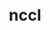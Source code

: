 ---
title: "nccl"
layout: cache
categories: [package, develop]
meta: {"compilers": ["gcc@13.2.0"], "num_specs": 149, "num_specs_by_stack": {"ml-linux-aarch64-cuda": 75, "ml-linux-x86_64-cuda": 74, "root": 149}, "oss": ["ubuntu24.04"], "platforms": ["linux"], "stacks": ["ml-linux-aarch64-cuda", "ml-linux-x86_64-cuda", "root"], "targets": ["aarch64", "x86_64_v3"], "versions": ["2.23.4-1"]}
spec_details: [{"compiler": "gcc@13.2.0", "hash": "2mrnckzadkexe65gm6vnmw6ngsfkyg7f", "os": "ubuntu24.04", "platform": "linux", "size": "-", "stacks": ["ml-linux-x86_64-cuda", "root"], "target": "x86_64_v3", "variants": ["build_system=makefile", "+cuda", "cuda_arch:=80"], "versions": ["2.23.4-1"]}, {"compiler": "gcc@13.2.0", "hash": "2ndcyzux5elmsuclzms4p5i4down4au6", "os": "ubuntu24.04", "platform": "linux", "size": "-", "stacks": ["ml-linux-x86_64-cuda", "root"], "target": "x86_64_v3", "variants": ["build_system=makefile", "+cuda", "cuda_arch:=80"], "versions": ["2.23.4-1"]}, {"compiler": "gcc@13.2.0", "hash": "2qnhjp5z7cgqkrnflbivasfqiciqetrx", "os": "ubuntu24.04", "platform": "linux", "size": "-", "stacks": ["ml-linux-x86_64-cuda", "root"], "target": "x86_64_v3", "variants": ["build_system=makefile", "+cuda", "cuda_arch:=80"], "versions": ["2.23.4-1"]}, {"compiler": "gcc@13.2.0", "hash": "2v7ip5e2gobtvp4jldw6ih6o7swwskl7", "os": "ubuntu24.04", "platform": "linux", "size": "-", "stacks": ["ml-linux-aarch64-cuda", "root"], "target": "aarch64", "variants": ["build_system=makefile", "+cuda", "cuda_arch:=80"], "versions": ["2.23.4-1"]}, {"compiler": "gcc@13.2.0", "hash": "3a6ebud7glebq7qxqxp7pft5pr6dljto", "os": "ubuntu24.04", "platform": "linux", "size": "-", "stacks": ["ml-linux-aarch64-cuda", "root"], "target": "aarch64", "variants": ["build_system=makefile", "+cuda", "cuda_arch:=80"], "versions": ["2.23.4-1"]}, {"compiler": "gcc@13.2.0", "hash": "3c5riq7pa6dwewmtgpuebcjfyrmxnbtv", "os": "ubuntu24.04", "platform": "linux", "size": "-", "stacks": ["ml-linux-x86_64-cuda", "root"], "target": "x86_64_v3", "variants": ["build_system=makefile", "+cuda", "cuda_arch:=80"], "versions": ["2.23.4-1"]}, {"compiler": "gcc@13.2.0", "hash": "3j7nh54gmswn54yg4ywbmp54lgckxc5s", "os": "ubuntu24.04", "platform": "linux", "size": "-", "stacks": ["ml-linux-aarch64-cuda", "root"], "target": "aarch64", "variants": ["build_system=makefile", "+cuda", "cuda_arch:=80"], "versions": ["2.23.4-1"]}, {"compiler": "gcc@13.2.0", "hash": "3pmcmg4is4wnxuozrz7n2wevh24mdych", "os": "ubuntu24.04", "platform": "linux", "size": "-", "stacks": ["ml-linux-x86_64-cuda", "root"], "target": "x86_64_v3", "variants": ["build_system=makefile", "+cuda", "cuda_arch:=80"], "versions": ["2.23.4-1"]}, {"compiler": "gcc@13.2.0", "hash": "4wptxaxrjz6ja66gummcshtydo5glumi", "os": "ubuntu24.04", "platform": "linux", "size": "-", "stacks": ["ml-linux-aarch64-cuda", "root"], "target": "aarch64", "variants": ["build_system=makefile", "+cuda", "cuda_arch:=80"], "versions": ["2.23.4-1"]}, {"compiler": "gcc@13.2.0", "hash": "52kkb3qewslx2n46mpc3pdlunmwvlhf5", "os": "ubuntu24.04", "platform": "linux", "size": "-", "stacks": ["ml-linux-x86_64-cuda", "root"], "target": "x86_64_v3", "variants": ["build_system=makefile", "+cuda", "cuda_arch:=80"], "versions": ["2.23.4-1"]}, {"compiler": "gcc@13.2.0", "hash": "5be4o5aunw6nz3dms5pplmnbmpr2t5q6", "os": "ubuntu24.04", "platform": "linux", "size": "-", "stacks": ["ml-linux-x86_64-cuda", "root"], "target": "x86_64_v3", "variants": ["build_system=makefile", "+cuda", "cuda_arch:=80"], "versions": ["2.23.4-1"]}, {"compiler": "gcc@13.2.0", "hash": "5fi6qcqhhi3slhc72tze2d3te5kvw3wj", "os": "ubuntu24.04", "platform": "linux", "size": "-", "stacks": ["ml-linux-aarch64-cuda", "root"], "target": "aarch64", "variants": ["build_system=makefile", "+cuda", "cuda_arch:=80"], "versions": ["2.23.4-1"]}, {"compiler": "gcc@13.2.0", "hash": "5krwa466m3fhwl7sy4cicxqunrs3gn2t", "os": "ubuntu24.04", "platform": "linux", "size": "-", "stacks": ["ml-linux-x86_64-cuda", "root"], "target": "x86_64_v3", "variants": ["build_system=makefile", "+cuda", "cuda_arch:=80"], "versions": ["2.23.4-1"]}, {"compiler": "gcc@13.2.0", "hash": "5uzjjbgbnkh2dr72jvyaukfj3t6nwrb6", "os": "ubuntu24.04", "platform": "linux", "size": "-", "stacks": ["ml-linux-aarch64-cuda", "root"], "target": "aarch64", "variants": ["build_system=makefile", "+cuda", "cuda_arch:=80"], "versions": ["2.23.4-1"]}, {"compiler": "gcc@13.2.0", "hash": "6ciyejraqjkyre3y5eei375dylfvtjgq", "os": "ubuntu24.04", "platform": "linux", "size": "-", "stacks": ["ml-linux-aarch64-cuda", "root"], "target": "aarch64", "variants": ["build_system=makefile", "+cuda", "cuda_arch:=80"], "versions": ["2.23.4-1"]}, {"compiler": "gcc@13.2.0", "hash": "6yecoyk2q4sstsyujnq33sfyrew5kj2h", "os": "ubuntu24.04", "platform": "linux", "size": "-", "stacks": ["ml-linux-x86_64-cuda", "root"], "target": "x86_64_v3", "variants": ["build_system=makefile", "+cuda", "cuda_arch:=80"], "versions": ["2.23.4-1"]}, {"compiler": "gcc@13.2.0", "hash": "735e5e3wg7lwtsyh3gbpotsoivdi4dzw", "os": "ubuntu24.04", "platform": "linux", "size": "-", "stacks": ["ml-linux-x86_64-cuda", "root"], "target": "x86_64_v3", "variants": ["build_system=makefile", "+cuda", "cuda_arch:=80"], "versions": ["2.23.4-1"]}, {"compiler": "gcc@13.2.0", "hash": "7b62gvhxubrjzqbg7byclb7e365q6wcu", "os": "ubuntu24.04", "platform": "linux", "size": "-", "stacks": ["ml-linux-x86_64-cuda", "root"], "target": "x86_64_v3", "variants": ["build_system=makefile", "+cuda", "cuda_arch:=80"], "versions": ["2.23.4-1"]}, {"compiler": "gcc@13.2.0", "hash": "7k7d737kqnrzfxtlobzlbzozc6bcl3bc", "os": "ubuntu24.04", "platform": "linux", "size": "-", "stacks": ["ml-linux-aarch64-cuda", "root"], "target": "aarch64", "variants": ["build_system=makefile", "+cuda", "cuda_arch:=80"], "versions": ["2.23.4-1"]}, {"compiler": "gcc@13.2.0", "hash": "7pi6nqufqbn35sr64intucrzjnwskhxh", "os": "ubuntu24.04", "platform": "linux", "size": "-", "stacks": ["ml-linux-x86_64-cuda", "root"], "target": "x86_64_v3", "variants": ["build_system=makefile", "+cuda", "cuda_arch:=80"], "versions": ["2.23.4-1"]}, {"compiler": "gcc@13.2.0", "hash": "7tgx2h3ikcnpntcxk5yhxeeeihv36ynq", "os": "ubuntu24.04", "platform": "linux", "size": "-", "stacks": ["ml-linux-x86_64-cuda", "root"], "target": "x86_64_v3", "variants": ["build_system=makefile", "+cuda", "cuda_arch:=80"], "versions": ["2.23.4-1"]}, {"compiler": "gcc@13.2.0", "hash": "ahcawim2jhi6hdlkjqgvxumb35ksr2xr", "os": "ubuntu24.04", "platform": "linux", "size": "-", "stacks": ["ml-linux-aarch64-cuda", "root"], "target": "aarch64", "variants": ["build_system=makefile", "+cuda", "cuda_arch:=80"], "versions": ["2.23.4-1"]}, {"compiler": "gcc@13.2.0", "hash": "aj5og7vbcw3txg5r6uypsf7h5vwi3f6t", "os": "ubuntu24.04", "platform": "linux", "size": "-", "stacks": ["ml-linux-aarch64-cuda", "root"], "target": "aarch64", "variants": ["build_system=makefile", "+cuda", "cuda_arch:=80"], "versions": ["2.23.4-1"]}, {"compiler": "gcc@13.2.0", "hash": "anumfk2ok2qtdoqxr7yzl6h2rb2bcego", "os": "ubuntu24.04", "platform": "linux", "size": "-", "stacks": ["ml-linux-aarch64-cuda", "root"], "target": "aarch64", "variants": ["build_system=makefile", "+cuda", "cuda_arch:=80"], "versions": ["2.23.4-1"]}, {"compiler": "gcc@13.2.0", "hash": "arrukeinqwg7z7un3hryi45pxseq567u", "os": "ubuntu24.04", "platform": "linux", "size": "-", "stacks": ["ml-linux-x86_64-cuda", "root"], "target": "x86_64_v3", "variants": ["build_system=makefile", "+cuda", "cuda_arch:=80"], "versions": ["2.23.4-1"]}, {"compiler": "gcc@13.2.0", "hash": "avp2f2mrhlawgipljrcygmdx7t76zi67", "os": "ubuntu24.04", "platform": "linux", "size": "-", "stacks": ["ml-linux-x86_64-cuda", "root"], "target": "x86_64_v3", "variants": ["build_system=makefile", "+cuda", "cuda_arch:=80"], "versions": ["2.23.4-1"]}, {"compiler": "gcc@13.2.0", "hash": "ba7jdrtxgsjt5a7r7ula6qewej5irlqm", "os": "ubuntu24.04", "platform": "linux", "size": "-", "stacks": ["ml-linux-aarch64-cuda", "root"], "target": "aarch64", "variants": ["build_system=makefile", "+cuda", "cuda_arch:=80"], "versions": ["2.23.4-1"]}, {"compiler": "gcc@13.2.0", "hash": "bh2xoue4vvv77xi2hjqwk5narcnfymwu", "os": "ubuntu24.04", "platform": "linux", "size": "-", "stacks": ["ml-linux-aarch64-cuda", "root"], "target": "aarch64", "variants": ["build_system=makefile", "+cuda", "cuda_arch:=80"], "versions": ["2.23.4-1"]}, {"compiler": "gcc@13.2.0", "hash": "blis66uzn5egaiykojdmyyvjxphqmqsm", "os": "ubuntu24.04", "platform": "linux", "size": "-", "stacks": ["ml-linux-x86_64-cuda", "root"], "target": "x86_64_v3", "variants": ["build_system=makefile", "+cuda", "cuda_arch:=80"], "versions": ["2.23.4-1"]}, {"compiler": "gcc@13.2.0", "hash": "bweq4uul5zacaklxn7q2ly2cfmxootn2", "os": "ubuntu24.04", "platform": "linux", "size": "-", "stacks": ["ml-linux-x86_64-cuda", "root"], "target": "x86_64_v3", "variants": ["build_system=makefile", "+cuda", "cuda_arch:=80"], "versions": ["2.23.4-1"]}, {"compiler": "gcc@13.2.0", "hash": "ckt5xtycsrsptq6qgbg27hhxjs2lrzzn", "os": "ubuntu24.04", "platform": "linux", "size": "-", "stacks": ["ml-linux-x86_64-cuda", "root"], "target": "x86_64_v3", "variants": ["build_system=makefile", "+cuda", "cuda_arch:=80"], "versions": ["2.23.4-1"]}, {"compiler": "gcc@13.2.0", "hash": "cpfpjzixn4oodejchlqqjt65apdulqoh", "os": "ubuntu24.04", "platform": "linux", "size": "-", "stacks": ["ml-linux-aarch64-cuda", "root"], "target": "aarch64", "variants": ["build_system=makefile", "+cuda", "cuda_arch:=80"], "versions": ["2.23.4-1"]}, {"compiler": "gcc@13.2.0", "hash": "d3mixliwia3vw4lwtln5u7orruy2ou2c", "os": "ubuntu24.04", "platform": "linux", "size": "-", "stacks": ["ml-linux-aarch64-cuda", "root"], "target": "aarch64", "variants": ["build_system=makefile", "+cuda", "cuda_arch:=80"], "versions": ["2.23.4-1"]}, {"compiler": "gcc@13.2.0", "hash": "d4dl63msvlv3s5ewvke5ng536oc3fewo", "os": "ubuntu24.04", "platform": "linux", "size": "-", "stacks": ["ml-linux-x86_64-cuda", "root"], "target": "x86_64_v3", "variants": ["build_system=makefile", "+cuda", "cuda_arch:=80"], "versions": ["2.23.4-1"]}, {"compiler": "gcc@13.2.0", "hash": "dhpq6gehdoielvgcdi6d4f24d3v5d3a7", "os": "ubuntu24.04", "platform": "linux", "size": "-", "stacks": ["ml-linux-aarch64-cuda", "root"], "target": "aarch64", "variants": ["build_system=makefile", "+cuda", "cuda_arch:=80"], "versions": ["2.23.4-1"]}, {"compiler": "gcc@13.2.0", "hash": "dowmhafpe535imgakoarzm4mpqmpkrau", "os": "ubuntu24.04", "platform": "linux", "size": "-", "stacks": ["ml-linux-aarch64-cuda", "root"], "target": "aarch64", "variants": ["build_system=makefile", "+cuda", "cuda_arch:=80"], "versions": ["2.23.4-1"]}, {"compiler": "gcc@13.2.0", "hash": "dunigbccf3hb2uqqsfz7ygvajpwb2q5n", "os": "ubuntu24.04", "platform": "linux", "size": "-", "stacks": ["ml-linux-x86_64-cuda", "root"], "target": "x86_64_v3", "variants": ["build_system=makefile", "+cuda", "cuda_arch:=80"], "versions": ["2.23.4-1"]}, {"compiler": "gcc@13.2.0", "hash": "eft56nqhr75k246fbmgriplu2pblbsat", "os": "ubuntu24.04", "platform": "linux", "size": "-", "stacks": ["ml-linux-x86_64-cuda", "root"], "target": "x86_64_v3", "variants": ["build_system=makefile", "+cuda", "cuda_arch:=80"], "versions": ["2.23.4-1"]}, {"compiler": "gcc@13.2.0", "hash": "eixk2fy4ewagj5nq7lxrj33elhq3yzo4", "os": "ubuntu24.04", "platform": "linux", "size": "-", "stacks": ["ml-linux-x86_64-cuda", "root"], "target": "x86_64_v3", "variants": ["build_system=makefile", "+cuda", "cuda_arch:=80"], "versions": ["2.23.4-1"]}, {"compiler": "gcc@13.2.0", "hash": "eprq3wq3pfjw7jw7ajmus455roesdqjd", "os": "ubuntu24.04", "platform": "linux", "size": "-", "stacks": ["ml-linux-aarch64-cuda", "root"], "target": "aarch64", "variants": ["build_system=makefile", "+cuda", "cuda_arch:=80"], "versions": ["2.23.4-1"]}, {"compiler": "gcc@13.2.0", "hash": "ewyq27g2bwbmslht3h5cy3qsza6ojt5k", "os": "ubuntu24.04", "platform": "linux", "size": "-", "stacks": ["ml-linux-aarch64-cuda", "root"], "target": "aarch64", "variants": ["build_system=makefile", "+cuda", "cuda_arch:=80"], "versions": ["2.23.4-1"]}, {"compiler": "gcc@13.2.0", "hash": "ex5g5tu5zcp2lgeye72caj4jr3dhreab", "os": "ubuntu24.04", "platform": "linux", "size": "-", "stacks": ["ml-linux-x86_64-cuda", "root"], "target": "x86_64_v3", "variants": ["build_system=makefile", "+cuda", "cuda_arch:=80"], "versions": ["2.23.4-1"]}, {"compiler": "gcc@13.2.0", "hash": "f5sjpmzswzqqxuxycydudjq3k3mhn7id", "os": "ubuntu24.04", "platform": "linux", "size": "-", "stacks": ["ml-linux-aarch64-cuda", "root"], "target": "aarch64", "variants": ["build_system=makefile", "+cuda", "cuda_arch:=80"], "versions": ["2.23.4-1"]}, {"compiler": "gcc@13.2.0", "hash": "fnkmp3jfdceeoruwjdfnoi5ykjksbuz4", "os": "ubuntu24.04", "platform": "linux", "size": "-", "stacks": ["ml-linux-aarch64-cuda", "root"], "target": "aarch64", "variants": ["build_system=makefile", "+cuda", "cuda_arch:=80"], "versions": ["2.23.4-1"]}, {"compiler": "gcc@13.2.0", "hash": "fovomenk7f223sbs44genzbzdi7ykneg", "os": "ubuntu24.04", "platform": "linux", "size": "-", "stacks": ["ml-linux-aarch64-cuda", "root"], "target": "aarch64", "variants": ["build_system=makefile", "+cuda", "cuda_arch:=80"], "versions": ["2.23.4-1"]}, {"compiler": "gcc@13.2.0", "hash": "fwn6u3voac5vakjtky22jbuchtltx3rk", "os": "ubuntu24.04", "platform": "linux", "size": "-", "stacks": ["ml-linux-x86_64-cuda", "root"], "target": "x86_64_v3", "variants": ["build_system=makefile", "+cuda", "cuda_arch:=80"], "versions": ["2.23.4-1"]}, {"compiler": "gcc@13.2.0", "hash": "fwspd2tajeony7gidldjlg3ao44cdaxb", "os": "ubuntu24.04", "platform": "linux", "size": "-", "stacks": ["ml-linux-aarch64-cuda", "root"], "target": "aarch64", "variants": ["build_system=makefile", "+cuda", "cuda_arch:=80"], "versions": ["2.23.4-1"]}, {"compiler": "gcc@13.2.0", "hash": "gbksdz7rxodbxzjt74vaxs44oir6cuhi", "os": "ubuntu24.04", "platform": "linux", "size": "-", "stacks": ["ml-linux-aarch64-cuda", "root"], "target": "aarch64", "variants": ["build_system=makefile", "+cuda", "cuda_arch:=80"], "versions": ["2.23.4-1"]}, {"compiler": "gcc@13.2.0", "hash": "gdxwrwfz3pgrenie4p73al3vdbquv2m3", "os": "ubuntu24.04", "platform": "linux", "size": "-", "stacks": ["ml-linux-aarch64-cuda", "root"], "target": "aarch64", "variants": ["build_system=makefile", "+cuda", "cuda_arch:=80"], "versions": ["2.23.4-1"]}, {"compiler": "gcc@13.2.0", "hash": "gfukw6awvsuy2xix2ilkv6o3qwoxqr4o", "os": "ubuntu24.04", "platform": "linux", "size": "-", "stacks": ["ml-linux-aarch64-cuda", "root"], "target": "aarch64", "variants": ["build_system=makefile", "+cuda", "cuda_arch:=80"], "versions": ["2.23.4-1"]}, {"compiler": "gcc@13.2.0", "hash": "gntv4jggjyow2fonhgi77tphwhnttcw5", "os": "ubuntu24.04", "platform": "linux", "size": "-", "stacks": ["ml-linux-aarch64-cuda", "root"], "target": "aarch64", "variants": ["build_system=makefile", "+cuda", "cuda_arch:=80"], "versions": ["2.23.4-1"]}, {"compiler": "gcc@13.2.0", "hash": "got7ybafqg67b3gvxdofxgrip4vm3ae3", "os": "ubuntu24.04", "platform": "linux", "size": "-", "stacks": ["ml-linux-x86_64-cuda", "root"], "target": "x86_64_v3", "variants": ["build_system=makefile", "+cuda", "cuda_arch:=80"], "versions": ["2.23.4-1"]}, {"compiler": "gcc@13.2.0", "hash": "goyhs2edthd4ygdi6tl4kieamzpk3kn3", "os": "ubuntu24.04", "platform": "linux", "size": "-", "stacks": ["ml-linux-aarch64-cuda", "root"], "target": "aarch64", "variants": ["build_system=makefile", "+cuda", "cuda_arch:=80"], "versions": ["2.23.4-1"]}, {"compiler": "gcc@13.2.0", "hash": "grjfm7n5uuarlxwdss6cg7vtmvhlq6tv", "os": "ubuntu24.04", "platform": "linux", "size": "-", "stacks": ["ml-linux-aarch64-cuda", "root"], "target": "aarch64", "variants": ["build_system=makefile", "+cuda", "cuda_arch:=80"], "versions": ["2.23.4-1"]}, {"compiler": "gcc@13.2.0", "hash": "i3mbpxcaj4bzvrnxys34yzfpyriibz3a", "os": "ubuntu24.04", "platform": "linux", "size": "-", "stacks": ["ml-linux-x86_64-cuda", "root"], "target": "x86_64_v3", "variants": ["build_system=makefile", "+cuda", "cuda_arch:=80"], "versions": ["2.23.4-1"]}, {"compiler": "gcc@13.2.0", "hash": "igeifpymnpia2la52cbcbhn2tcolnfge", "os": "ubuntu24.04", "platform": "linux", "size": "-", "stacks": ["ml-linux-aarch64-cuda", "root"], "target": "aarch64", "variants": ["build_system=makefile", "+cuda", "cuda_arch:=80"], "versions": ["2.23.4-1"]}, {"compiler": "gcc@13.2.0", "hash": "iihoeh6iuyn73zfqbwsuedef22gdxy7c", "os": "ubuntu24.04", "platform": "linux", "size": "-", "stacks": ["ml-linux-aarch64-cuda", "root"], "target": "aarch64", "variants": ["build_system=makefile", "+cuda", "cuda_arch:=80"], "versions": ["2.23.4-1"]}, {"compiler": "gcc@13.2.0", "hash": "infflvsxat242yjnamcbvkxeyskblhyf", "os": "ubuntu24.04", "platform": "linux", "size": "-", "stacks": ["ml-linux-x86_64-cuda", "root"], "target": "x86_64_v3", "variants": ["build_system=makefile", "+cuda", "cuda_arch:=80"], "versions": ["2.23.4-1"]}, {"compiler": "gcc@13.2.0", "hash": "iqsbrmyqmxtzzjtto5wcddtsovjdfrgr", "os": "ubuntu24.04", "platform": "linux", "size": "-", "stacks": ["ml-linux-aarch64-cuda", "root"], "target": "aarch64", "variants": ["build_system=makefile", "+cuda", "cuda_arch:=80"], "versions": ["2.23.4-1"]}, {"compiler": "gcc@13.2.0", "hash": "ixgq7ebssstvrzxdgjnssqnqfr43rcgy", "os": "ubuntu24.04", "platform": "linux", "size": "-", "stacks": ["ml-linux-aarch64-cuda", "root"], "target": "aarch64", "variants": ["build_system=makefile", "+cuda", "cuda_arch:=80"], "versions": ["2.23.4-1"]}, {"compiler": "gcc@13.2.0", "hash": "j4377he2x5uwint5dkufp3l4tcvjyrbr", "os": "ubuntu24.04", "platform": "linux", "size": "-", "stacks": ["ml-linux-aarch64-cuda", "root"], "target": "aarch64", "variants": ["build_system=makefile", "+cuda", "cuda_arch:=80"], "versions": ["2.23.4-1"]}, {"compiler": "gcc@13.2.0", "hash": "jlxup76uwt7bvqvsse6uwcxtwqd2mp6b", "os": "ubuntu24.04", "platform": "linux", "size": "-", "stacks": ["ml-linux-aarch64-cuda", "root"], "target": "aarch64", "variants": ["build_system=makefile", "+cuda", "cuda_arch:=80"], "versions": ["2.23.4-1"]}, {"compiler": "gcc@13.2.0", "hash": "jmw6gxivtupcr4nlnqordneyxcjm7wm6", "os": "ubuntu24.04", "platform": "linux", "size": "-", "stacks": ["ml-linux-aarch64-cuda", "root"], "target": "aarch64", "variants": ["build_system=makefile", "+cuda", "cuda_arch:=80"], "versions": ["2.23.4-1"]}, {"compiler": "gcc@13.2.0", "hash": "jzi6k3ga63uvjjjqojksntfr2eochrjv", "os": "ubuntu24.04", "platform": "linux", "size": "-", "stacks": ["ml-linux-x86_64-cuda", "root"], "target": "x86_64_v3", "variants": ["build_system=makefile", "+cuda", "cuda_arch:=80"], "versions": ["2.23.4-1"]}, {"compiler": "gcc@13.2.0", "hash": "kc64qzh3q754kht4kifuemcdm43ygoig", "os": "ubuntu24.04", "platform": "linux", "size": "-", "stacks": ["ml-linux-x86_64-cuda", "root"], "target": "x86_64_v3", "variants": ["build_system=makefile", "+cuda", "cuda_arch:=80"], "versions": ["2.23.4-1"]}, {"compiler": "gcc@13.2.0", "hash": "kiqeiquxwfzdtwro7aiehszh3ix67ez7", "os": "ubuntu24.04", "platform": "linux", "size": "-", "stacks": ["ml-linux-aarch64-cuda", "root"], "target": "aarch64", "variants": ["build_system=makefile", "+cuda", "cuda_arch:=80"], "versions": ["2.23.4-1"]}, {"compiler": "gcc@13.2.0", "hash": "kivaaglgqtgsplss4zkhfqrqkwbxjn4m", "os": "ubuntu24.04", "platform": "linux", "size": "-", "stacks": ["ml-linux-aarch64-cuda", "root"], "target": "aarch64", "variants": ["build_system=makefile", "+cuda", "cuda_arch:=80"], "versions": ["2.23.4-1"]}, {"compiler": "gcc@13.2.0", "hash": "kt2wtzzsnwodm4d72uc3ocixfknlvwgq", "os": "ubuntu24.04", "platform": "linux", "size": "-", "stacks": ["ml-linux-aarch64-cuda", "root"], "target": "aarch64", "variants": ["build_system=makefile", "+cuda", "cuda_arch:=80"], "versions": ["2.23.4-1"]}, {"compiler": "gcc@13.2.0", "hash": "lkcaft5cuavmqhrknbpll7heaqjst6hp", "os": "ubuntu24.04", "platform": "linux", "size": "-", "stacks": ["ml-linux-x86_64-cuda", "root"], "target": "x86_64_v3", "variants": ["build_system=makefile", "+cuda", "cuda_arch:=80"], "versions": ["2.23.4-1"]}, {"compiler": "gcc@13.2.0", "hash": "lksd6b6mfwhdneikgp2uysypmc4ukc43", "os": "ubuntu24.04", "platform": "linux", "size": "-", "stacks": ["ml-linux-aarch64-cuda", "root"], "target": "aarch64", "variants": ["build_system=makefile", "+cuda", "cuda_arch:=80"], "versions": ["2.23.4-1"]}, {"compiler": "gcc@13.2.0", "hash": "lqateoo4izozcmae52dnbidri7axwu4h", "os": "ubuntu24.04", "platform": "linux", "size": "-", "stacks": ["ml-linux-x86_64-cuda", "root"], "target": "x86_64_v3", "variants": ["build_system=makefile", "+cuda", "cuda_arch:=80"], "versions": ["2.23.4-1"]}, {"compiler": "gcc@13.2.0", "hash": "lqgq5vdaacuxpvxk7tpjdxzv2gamr5y6", "os": "ubuntu24.04", "platform": "linux", "size": "-", "stacks": ["ml-linux-x86_64-cuda", "root"], "target": "x86_64_v3", "variants": ["build_system=makefile", "+cuda", "cuda_arch:=80"], "versions": ["2.23.4-1"]}, {"compiler": "gcc@13.2.0", "hash": "m63l7gitnwtm2qvysb6xmvixlfdybwbf", "os": "ubuntu24.04", "platform": "linux", "size": "-", "stacks": ["ml-linux-x86_64-cuda", "root"], "target": "x86_64_v3", "variants": ["build_system=makefile", "+cuda", "cuda_arch:=80"], "versions": ["2.23.4-1"]}, {"compiler": "gcc@13.2.0", "hash": "m6azl6uhblolfzpkujkio2xdog7732v2", "os": "ubuntu24.04", "platform": "linux", "size": "-", "stacks": ["ml-linux-x86_64-cuda", "root"], "target": "x86_64_v3", "variants": ["build_system=makefile", "+cuda", "cuda_arch:=80"], "versions": ["2.23.4-1"]}, {"compiler": "gcc@13.2.0", "hash": "m7t7ckh7cutcyrt5gxvgzrlfi45c5xm6", "os": "ubuntu24.04", "platform": "linux", "size": "-", "stacks": ["ml-linux-x86_64-cuda", "root"], "target": "x86_64_v3", "variants": ["build_system=makefile", "+cuda", "cuda_arch:=80"], "versions": ["2.23.4-1"]}, {"compiler": "gcc@13.2.0", "hash": "mk3gjqbdg574edlycullllgfxqttj2xp", "os": "ubuntu24.04", "platform": "linux", "size": "-", "stacks": ["ml-linux-aarch64-cuda", "root"], "target": "aarch64", "variants": ["build_system=makefile", "+cuda", "cuda_arch:=80"], "versions": ["2.23.4-1"]}, {"compiler": "gcc@13.2.0", "hash": "mqswoantdskzthk5alfwguqgys63djv2", "os": "ubuntu24.04", "platform": "linux", "size": "-", "stacks": ["ml-linux-x86_64-cuda", "root"], "target": "x86_64_v3", "variants": ["build_system=makefile", "+cuda", "cuda_arch:=80"], "versions": ["2.23.4-1"]}, {"compiler": "gcc@13.2.0", "hash": "mtwnttxclfxicboo5nix4eac7kx7twqs", "os": "ubuntu24.04", "platform": "linux", "size": "-", "stacks": ["ml-linux-x86_64-cuda", "root"], "target": "x86_64_v3", "variants": ["build_system=makefile", "+cuda", "cuda_arch:=80"], "versions": ["2.23.4-1"]}, {"compiler": "gcc@13.2.0", "hash": "n5hqc4vefaci6v3vny5drjehf6q4pzur", "os": "ubuntu24.04", "platform": "linux", "size": "-", "stacks": ["ml-linux-x86_64-cuda", "root"], "target": "x86_64_v3", "variants": ["build_system=makefile", "+cuda", "cuda_arch:=80"], "versions": ["2.23.4-1"]}, {"compiler": "gcc@13.2.0", "hash": "ncr3bbjuwk4ddihu7u7da35krmeuhv4v", "os": "ubuntu24.04", "platform": "linux", "size": "-", "stacks": ["ml-linux-aarch64-cuda", "root"], "target": "aarch64", "variants": ["build_system=makefile", "+cuda", "cuda_arch:=80"], "versions": ["2.23.4-1"]}, {"compiler": "gcc@13.2.0", "hash": "nldqbmbb7xzt3qwqeu6dlhnsiphjfzw4", "os": "ubuntu24.04", "platform": "linux", "size": "-", "stacks": ["ml-linux-x86_64-cuda", "root"], "target": "x86_64_v3", "variants": ["build_system=makefile", "+cuda", "cuda_arch:=80"], "versions": ["2.23.4-1"]}, {"compiler": "gcc@13.2.0", "hash": "nnauoyiotcilxnlrvyj7a3ye67f5f3y5", "os": "ubuntu24.04", "platform": "linux", "size": "-", "stacks": ["ml-linux-x86_64-cuda", "root"], "target": "x86_64_v3", "variants": ["build_system=makefile", "+cuda", "cuda_arch:=80"], "versions": ["2.23.4-1"]}, {"compiler": "gcc@13.2.0", "hash": "noayxq3nkpke4pjih36uz7iwvrzy3goh", "os": "ubuntu24.04", "platform": "linux", "size": "-", "stacks": ["ml-linux-x86_64-cuda", "root"], "target": "x86_64_v3", "variants": ["build_system=makefile", "+cuda", "cuda_arch:=80"], "versions": ["2.23.4-1"]}, {"compiler": "gcc@13.2.0", "hash": "nyl4c5nhxwiynwshrn3nqbbauwzq54q4", "os": "ubuntu24.04", "platform": "linux", "size": "-", "stacks": ["ml-linux-aarch64-cuda", "root"], "target": "aarch64", "variants": ["build_system=makefile", "+cuda", "cuda_arch:=80"], "versions": ["2.23.4-1"]}, {"compiler": "gcc@13.2.0", "hash": "o4oxggrgdfp42ig4yy4b2bwefkcwrnuy", "os": "ubuntu24.04", "platform": "linux", "size": "-", "stacks": ["ml-linux-x86_64-cuda", "root"], "target": "x86_64_v3", "variants": ["build_system=makefile", "+cuda", "cuda_arch:=80"], "versions": ["2.23.4-1"]}, {"compiler": "gcc@13.2.0", "hash": "og5pqqcti3spz6zzce57xstxbzl3lupz", "os": "ubuntu24.04", "platform": "linux", "size": "-", "stacks": ["ml-linux-aarch64-cuda", "root"], "target": "aarch64", "variants": ["build_system=makefile", "+cuda", "cuda_arch:=80"], "versions": ["2.23.4-1"]}, {"compiler": "gcc@13.2.0", "hash": "oqehg2emib523hv7mbscw4lx45sbnjuq", "os": "ubuntu24.04", "platform": "linux", "size": "-", "stacks": ["ml-linux-x86_64-cuda", "root"], "target": "x86_64_v3", "variants": ["build_system=makefile", "+cuda", "cuda_arch:=80"], "versions": ["2.23.4-1"]}, {"compiler": "gcc@13.2.0", "hash": "oqrevxaefzimk7g5jzvpd73v7bmamjux", "os": "ubuntu24.04", "platform": "linux", "size": "-", "stacks": ["ml-linux-x86_64-cuda", "root"], "target": "x86_64_v3", "variants": ["build_system=makefile", "+cuda", "cuda_arch:=80"], "versions": ["2.23.4-1"]}, {"compiler": "gcc@13.2.0", "hash": "orr7hrqbhs6glh65fka3omxofozis26y", "os": "ubuntu24.04", "platform": "linux", "size": "-", "stacks": ["ml-linux-aarch64-cuda", "root"], "target": "aarch64", "variants": ["build_system=makefile", "+cuda", "cuda_arch:=80"], "versions": ["2.23.4-1"]}, {"compiler": "gcc@13.2.0", "hash": "pbogy6z7ivvt4jnsqmoqqqrcovuqbbjr", "os": "ubuntu24.04", "platform": "linux", "size": "-", "stacks": ["ml-linux-aarch64-cuda", "root"], "target": "aarch64", "variants": ["build_system=makefile", "+cuda", "cuda_arch:=80"], "versions": ["2.23.4-1"]}, {"compiler": "gcc@13.2.0", "hash": "pcluotduwzmsxrmiry73h4iqi64aqopy", "os": "ubuntu24.04", "platform": "linux", "size": "-", "stacks": ["ml-linux-x86_64-cuda", "root"], "target": "x86_64_v3", "variants": ["build_system=makefile", "+cuda", "cuda_arch:=80"], "versions": ["2.23.4-1"]}, {"compiler": "gcc@13.2.0", "hash": "pfzrilghnlodxpiszhd2bwzzikxvrl4x", "os": "ubuntu24.04", "platform": "linux", "size": "-", "stacks": ["ml-linux-x86_64-cuda", "root"], "target": "x86_64_v3", "variants": ["build_system=makefile", "+cuda", "cuda_arch:=80"], "versions": ["2.23.4-1"]}, {"compiler": "gcc@13.2.0", "hash": "phvjhatj6oev2viifdpexmgu5xd3kxix", "os": "ubuntu24.04", "platform": "linux", "size": "-", "stacks": ["ml-linux-x86_64-cuda", "root"], "target": "x86_64_v3", "variants": ["build_system=makefile", "+cuda", "cuda_arch:=80"], "versions": ["2.23.4-1"]}, {"compiler": "gcc@13.2.0", "hash": "pkhxtknpg3wn7lssolvhmrx4eult6fvh", "os": "ubuntu24.04", "platform": "linux", "size": "-", "stacks": ["ml-linux-x86_64-cuda", "root"], "target": "x86_64_v3", "variants": ["build_system=makefile", "+cuda", "cuda_arch:=80"], "versions": ["2.23.4-1"]}, {"compiler": "gcc@13.2.0", "hash": "pu5soyq63gwkutdzsrxrojup6f3l4vqg", "os": "ubuntu24.04", "platform": "linux", "size": "-", "stacks": ["ml-linux-aarch64-cuda", "root"], "target": "aarch64", "variants": ["build_system=makefile", "+cuda", "cuda_arch:=80"], "versions": ["2.23.4-1"]}, {"compiler": "gcc@13.2.0", "hash": "pyeabiufxab7f4z3nynzw4rkpnx4l73n", "os": "ubuntu24.04", "platform": "linux", "size": "-", "stacks": ["ml-linux-aarch64-cuda", "root"], "target": "aarch64", "variants": ["build_system=makefile", "+cuda", "cuda_arch:=80"], "versions": ["2.23.4-1"]}, {"compiler": "gcc@13.2.0", "hash": "qbffp3dvuuwncge23tnqx4pbisa5yd75", "os": "ubuntu24.04", "platform": "linux", "size": "-", "stacks": ["ml-linux-aarch64-cuda", "root"], "target": "aarch64", "variants": ["build_system=makefile", "+cuda", "cuda_arch:=80"], "versions": ["2.23.4-1"]}, {"compiler": "gcc@13.2.0", "hash": "qcqs6caykr7ri7vmfeauskrn6ko6b2zn", "os": "ubuntu24.04", "platform": "linux", "size": "-", "stacks": ["ml-linux-aarch64-cuda", "root"], "target": "aarch64", "variants": ["build_system=makefile", "+cuda", "cuda_arch:=80"], "versions": ["2.23.4-1"]}, {"compiler": "gcc@13.2.0", "hash": "qkwshqtrrxjl6lysv5aksku3b7bstk5y", "os": "ubuntu24.04", "platform": "linux", "size": "-", "stacks": ["ml-linux-aarch64-cuda", "root"], "target": "aarch64", "variants": ["build_system=makefile", "+cuda", "cuda_arch:=80"], "versions": ["2.23.4-1"]}, {"compiler": "gcc@13.2.0", "hash": "qlal2cmypq2er6xzrqbw6elsennkhpgj", "os": "ubuntu24.04", "platform": "linux", "size": "-", "stacks": ["ml-linux-x86_64-cuda", "root"], "target": "x86_64_v3", "variants": ["build_system=makefile", "+cuda", "cuda_arch:=80"], "versions": ["2.23.4-1"]}, {"compiler": "gcc@13.2.0", "hash": "qmt7uhj4rtki3m2tykjhcv5mwtam2pet", "os": "ubuntu24.04", "platform": "linux", "size": "-", "stacks": ["ml-linux-x86_64-cuda", "root"], "target": "x86_64_v3", "variants": ["build_system=makefile", "+cuda", "cuda_arch:=80"], "versions": ["2.23.4-1"]}, {"compiler": "gcc@13.2.0", "hash": "qshgynuow4er6uliewy2bvq6hdykvmo4", "os": "ubuntu24.04", "platform": "linux", "size": "-", "stacks": ["ml-linux-x86_64-cuda", "root"], "target": "x86_64_v3", "variants": ["build_system=makefile", "+cuda", "cuda_arch:=80"], "versions": ["2.23.4-1"]}, {"compiler": "gcc@13.2.0", "hash": "r4gzry24px2n3ag6kbfcr25sfaz5jsqx", "os": "ubuntu24.04", "platform": "linux", "size": "-", "stacks": ["ml-linux-aarch64-cuda", "root"], "target": "aarch64", "variants": ["build_system=makefile", "+cuda", "cuda_arch:=80"], "versions": ["2.23.4-1"]}, {"compiler": "gcc@13.2.0", "hash": "rissex3q2na5p34lfdtlroa7umrtlbmc", "os": "ubuntu24.04", "platform": "linux", "size": "-", "stacks": ["ml-linux-aarch64-cuda", "root"], "target": "aarch64", "variants": ["build_system=makefile", "+cuda", "cuda_arch:=80"], "versions": ["2.23.4-1"]}, {"compiler": "gcc@13.2.0", "hash": "ru2on5j3zyebitoxyrqfwwj3ofxzltyi", "os": "ubuntu24.04", "platform": "linux", "size": "-", "stacks": ["ml-linux-x86_64-cuda", "root"], "target": "x86_64_v3", "variants": ["build_system=makefile", "+cuda", "cuda_arch:=80"], "versions": ["2.23.4-1"]}, {"compiler": "gcc@13.2.0", "hash": "rxtws5kt3i3kbt4qg4wqbgg4w4pwwvug", "os": "ubuntu24.04", "platform": "linux", "size": "-", "stacks": ["ml-linux-aarch64-cuda", "root"], "target": "aarch64", "variants": ["build_system=makefile", "+cuda", "cuda_arch:=80"], "versions": ["2.23.4-1"]}, {"compiler": "gcc@13.2.0", "hash": "s22asjzkbglcgd6mhcnbmxdoy4hib4h2", "os": "ubuntu24.04", "platform": "linux", "size": "-", "stacks": ["ml-linux-aarch64-cuda", "root"], "target": "aarch64", "variants": ["build_system=makefile", "+cuda", "cuda_arch:=80"], "versions": ["2.23.4-1"]}, {"compiler": "gcc@13.2.0", "hash": "s6wig5yeso4iv35civgc4ke2rcyu5zkv", "os": "ubuntu24.04", "platform": "linux", "size": "-", "stacks": ["ml-linux-aarch64-cuda", "root"], "target": "aarch64", "variants": ["build_system=makefile", "+cuda", "cuda_arch:=80"], "versions": ["2.23.4-1"]}, {"compiler": "gcc@13.2.0", "hash": "sfcqbww7ghxmv4otj3neeb2rvlqcg6ei", "os": "ubuntu24.04", "platform": "linux", "size": "-", "stacks": ["ml-linux-x86_64-cuda", "root"], "target": "x86_64_v3", "variants": ["build_system=makefile", "+cuda", "cuda_arch:=80"], "versions": ["2.23.4-1"]}, {"compiler": "gcc@13.2.0", "hash": "snpgufpqlrfxxdpzckup7gpczpumfudr", "os": "ubuntu24.04", "platform": "linux", "size": "-", "stacks": ["ml-linux-aarch64-cuda", "root"], "target": "aarch64", "variants": ["build_system=makefile", "+cuda", "cuda_arch:=80"], "versions": ["2.23.4-1"]}, {"compiler": "gcc@13.2.0", "hash": "t2uruiqu5erowrgkwwe4nuzahwzgcb4j", "os": "ubuntu24.04", "platform": "linux", "size": "-", "stacks": ["ml-linux-aarch64-cuda", "root"], "target": "aarch64", "variants": ["build_system=makefile", "+cuda", "cuda_arch:=80"], "versions": ["2.23.4-1"]}, {"compiler": "gcc@13.2.0", "hash": "te23lljumstiiuwltq4ub5kav6vkgunb", "os": "ubuntu24.04", "platform": "linux", "size": "-", "stacks": ["ml-linux-aarch64-cuda", "root"], "target": "aarch64", "variants": ["build_system=makefile", "+cuda", "cuda_arch:=80"], "versions": ["2.23.4-1"]}, {"compiler": "gcc@13.2.0", "hash": "tqb3puzugsvmrre34rjzorwyhwtyxb3r", "os": "ubuntu24.04", "platform": "linux", "size": "-", "stacks": ["ml-linux-aarch64-cuda", "root"], "target": "aarch64", "variants": ["build_system=makefile", "+cuda", "cuda_arch:=80"], "versions": ["2.23.4-1"]}, {"compiler": "gcc@13.2.0", "hash": "tva2llwlhwtqs37g3eum4k3il7kofbiv", "os": "ubuntu24.04", "platform": "linux", "size": "-", "stacks": ["ml-linux-aarch64-cuda", "root"], "target": "aarch64", "variants": ["build_system=makefile", "+cuda", "cuda_arch:=80"], "versions": ["2.23.4-1"]}, {"compiler": "gcc@13.2.0", "hash": "u5qmwg2rk6hy6qdqpby7vubfn5s6nd6n", "os": "ubuntu24.04", "platform": "linux", "size": "-", "stacks": ["ml-linux-x86_64-cuda", "root"], "target": "x86_64_v3", "variants": ["build_system=makefile", "+cuda", "cuda_arch:=80"], "versions": ["2.23.4-1"]}, {"compiler": "gcc@13.2.0", "hash": "u7pe2xdcvk2j3rkyiqpbalumod5y5yp6", "os": "ubuntu24.04", "platform": "linux", "size": "-", "stacks": ["ml-linux-x86_64-cuda", "root"], "target": "x86_64_v3", "variants": ["build_system=makefile", "+cuda", "cuda_arch:=80"], "versions": ["2.23.4-1"]}, {"compiler": "gcc@13.2.0", "hash": "ue7qw5rx2pxoyec4qj2ht2ew3i2magce", "os": "ubuntu24.04", "platform": "linux", "size": "-", "stacks": ["ml-linux-x86_64-cuda", "root"], "target": "x86_64_v3", "variants": ["build_system=makefile", "+cuda", "cuda_arch:=80"], "versions": ["2.23.4-1"]}, {"compiler": "gcc@13.2.0", "hash": "vcjf44i74edpu6mv77qsdf2vwihslbkw", "os": "ubuntu24.04", "platform": "linux", "size": "-", "stacks": ["ml-linux-x86_64-cuda", "root"], "target": "x86_64_v3", "variants": ["build_system=makefile", "+cuda", "cuda_arch:=80"], "versions": ["2.23.4-1"]}, {"compiler": "gcc@13.2.0", "hash": "vgtm5ydgea2niwst75wxyjhkfsssqt65", "os": "ubuntu24.04", "platform": "linux", "size": "-", "stacks": ["ml-linux-aarch64-cuda", "root"], "target": "aarch64", "variants": ["build_system=makefile", "+cuda", "cuda_arch:=80"], "versions": ["2.23.4-1"]}, {"compiler": "gcc@13.2.0", "hash": "vgunlecea7rbj42cdilcws5dnbgi5lbe", "os": "ubuntu24.04", "platform": "linux", "size": "-", "stacks": ["ml-linux-x86_64-cuda", "root"], "target": "x86_64_v3", "variants": ["build_system=makefile", "+cuda", "cuda_arch:=80"], "versions": ["2.23.4-1"]}, {"compiler": "gcc@13.2.0", "hash": "w25ksv25ezelq6h44q5o4wo2no5aczsh", "os": "ubuntu24.04", "platform": "linux", "size": "-", "stacks": ["ml-linux-aarch64-cuda", "root"], "target": "aarch64", "variants": ["build_system=makefile", "+cuda", "cuda_arch:=80"], "versions": ["2.23.4-1"]}, {"compiler": "gcc@13.2.0", "hash": "w3bkeukqp5yph7t2wsns2nansy4qyam3", "os": "ubuntu24.04", "platform": "linux", "size": "-", "stacks": ["ml-linux-aarch64-cuda", "root"], "target": "aarch64", "variants": ["build_system=makefile", "+cuda", "cuda_arch:=80"], "versions": ["2.23.4-1"]}, {"compiler": "gcc@13.2.0", "hash": "w667w75n4cpfymdulp3aa75ledgxik5d", "os": "ubuntu24.04", "platform": "linux", "size": "-", "stacks": ["ml-linux-aarch64-cuda", "root"], "target": "aarch64", "variants": ["build_system=makefile", "+cuda", "cuda_arch:=80"], "versions": ["2.23.4-1"]}, {"compiler": "gcc@13.2.0", "hash": "wcahsgwyywmll54og37qgr6pbmcoo2z7", "os": "ubuntu24.04", "platform": "linux", "size": "-", "stacks": ["ml-linux-x86_64-cuda", "root"], "target": "x86_64_v3", "variants": ["build_system=makefile", "+cuda", "cuda_arch:=80"], "versions": ["2.23.4-1"]}, {"compiler": "gcc@13.2.0", "hash": "wfoqgi6n5jfhkp52tc7atk3pjqrpugug", "os": "ubuntu24.04", "platform": "linux", "size": "-", "stacks": ["ml-linux-x86_64-cuda", "root"], "target": "x86_64_v3", "variants": ["build_system=makefile", "+cuda", "cuda_arch:=80"], "versions": ["2.23.4-1"]}, {"compiler": "gcc@13.2.0", "hash": "wiwjioftqtomruncvwnk6gkjwkyf3n3l", "os": "ubuntu24.04", "platform": "linux", "size": "-", "stacks": ["ml-linux-x86_64-cuda", "root"], "target": "x86_64_v3", "variants": ["build_system=makefile", "+cuda", "cuda_arch:=80"], "versions": ["2.23.4-1"]}, {"compiler": "gcc@13.2.0", "hash": "wlv56zavhqtaz4s3mblkh5ng6ncjj4nu", "os": "ubuntu24.04", "platform": "linux", "size": "-", "stacks": ["ml-linux-x86_64-cuda", "root"], "target": "x86_64_v3", "variants": ["build_system=makefile", "+cuda", "cuda_arch:=80"], "versions": ["2.23.4-1"]}, {"compiler": "gcc@13.2.0", "hash": "wmw2sh3cpc5tuh6ahmtzefmmut3wdrg6", "os": "ubuntu24.04", "platform": "linux", "size": "-", "stacks": ["ml-linux-x86_64-cuda", "root"], "target": "x86_64_v3", "variants": ["build_system=makefile", "+cuda", "cuda_arch:=80"], "versions": ["2.23.4-1"]}, {"compiler": "gcc@13.2.0", "hash": "wp2tyybcy5qclhq3jihir5c537dj7tsc", "os": "ubuntu24.04", "platform": "linux", "size": "-", "stacks": ["ml-linux-aarch64-cuda", "root"], "target": "aarch64", "variants": ["build_system=makefile", "+cuda", "cuda_arch:=80"], "versions": ["2.23.4-1"]}, {"compiler": "gcc@13.2.0", "hash": "wuy5z7atrja5wjkfjumo4dkxc25qxswz", "os": "ubuntu24.04", "platform": "linux", "size": "-", "stacks": ["ml-linux-aarch64-cuda", "root"], "target": "aarch64", "variants": ["build_system=makefile", "+cuda", "cuda_arch:=80"], "versions": ["2.23.4-1"]}, {"compiler": "gcc@13.2.0", "hash": "wycuw7avadwd3schsar4rgo5mbslfwiz", "os": "ubuntu24.04", "platform": "linux", "size": "-", "stacks": ["ml-linux-x86_64-cuda", "root"], "target": "x86_64_v3", "variants": ["build_system=makefile", "+cuda", "cuda_arch:=80"], "versions": ["2.23.4-1"]}, {"compiler": "gcc@13.2.0", "hash": "xi7bjmbzuhivn32aj2sutyjqfn7awrvs", "os": "ubuntu24.04", "platform": "linux", "size": "-", "stacks": ["ml-linux-aarch64-cuda", "root"], "target": "aarch64", "variants": ["build_system=makefile", "+cuda", "cuda_arch:=80"], "versions": ["2.23.4-1"]}, {"compiler": "gcc@13.2.0", "hash": "xksty2hcbihtbf5gdz4kuww53irmcyza", "os": "ubuntu24.04", "platform": "linux", "size": "-", "stacks": ["ml-linux-aarch64-cuda", "root"], "target": "aarch64", "variants": ["build_system=makefile", "+cuda", "cuda_arch:=80"], "versions": ["2.23.4-1"]}, {"compiler": "gcc@13.2.0", "hash": "xoumttoxs53hcrwtufnrp32eeyb3e5n6", "os": "ubuntu24.04", "platform": "linux", "size": "-", "stacks": ["ml-linux-x86_64-cuda", "root"], "target": "x86_64_v3", "variants": ["build_system=makefile", "+cuda", "cuda_arch:=80"], "versions": ["2.23.4-1"]}, {"compiler": "gcc@13.2.0", "hash": "xzwkodl7c6ua563rfbbr7yduoputh4lt", "os": "ubuntu24.04", "platform": "linux", "size": "-", "stacks": ["ml-linux-aarch64-cuda", "root"], "target": "aarch64", "variants": ["build_system=makefile", "+cuda", "cuda_arch:=80"], "versions": ["2.23.4-1"]}, {"compiler": "gcc@13.2.0", "hash": "y3jt7fjlbbuyurldtndlvl2wak27a4z3", "os": "ubuntu24.04", "platform": "linux", "size": "-", "stacks": ["ml-linux-aarch64-cuda", "root"], "target": "aarch64", "variants": ["build_system=makefile", "+cuda", "cuda_arch:=80"], "versions": ["2.23.4-1"]}, {"compiler": "gcc@13.2.0", "hash": "ydlafde75i3rwbryeeygzz3kbwdzu7bl", "os": "ubuntu24.04", "platform": "linux", "size": "-", "stacks": ["ml-linux-x86_64-cuda", "root"], "target": "x86_64_v3", "variants": ["build_system=makefile", "+cuda", "cuda_arch:=80"], "versions": ["2.23.4-1"]}, {"compiler": "gcc@13.2.0", "hash": "ygx7jjdp2i22lrv7b5y6arkvqze3g6np", "os": "ubuntu24.04", "platform": "linux", "size": "-", "stacks": ["ml-linux-aarch64-cuda", "root"], "target": "aarch64", "variants": ["build_system=makefile", "+cuda", "cuda_arch:=80"], "versions": ["2.23.4-1"]}, {"compiler": "gcc@13.2.0", "hash": "yl4ntifzuicdkwennnzvfm7dnkywbbyk", "os": "ubuntu24.04", "platform": "linux", "size": "-", "stacks": ["ml-linux-x86_64-cuda", "root"], "target": "x86_64_v3", "variants": ["build_system=makefile", "+cuda", "cuda_arch:=80"], "versions": ["2.23.4-1"]}, {"compiler": "gcc@13.2.0", "hash": "yoiic4ltqnalmy5g4aq7yl7sw5adjn2z", "os": "ubuntu24.04", "platform": "linux", "size": "-", "stacks": ["ml-linux-aarch64-cuda", "root"], "target": "aarch64", "variants": ["build_system=makefile", "+cuda", "cuda_arch:=80"], "versions": ["2.23.4-1"]}, {"compiler": "gcc@13.2.0", "hash": "yqvmsg3jqeas4tpus3gxsjm5kror72to", "os": "ubuntu24.04", "platform": "linux", "size": "-", "stacks": ["ml-linux-x86_64-cuda", "root"], "target": "x86_64_v3", "variants": ["build_system=makefile", "+cuda", "cuda_arch:=80"], "versions": ["2.23.4-1"]}, {"compiler": "gcc@13.2.0", "hash": "yuouxyapk2oaswq7ebxwehjblev45mef", "os": "ubuntu24.04", "platform": "linux", "size": "-", "stacks": ["ml-linux-aarch64-cuda", "root"], "target": "aarch64", "variants": ["build_system=makefile", "+cuda", "cuda_arch:=80"], "versions": ["2.23.4-1"]}, {"compiler": "gcc@13.2.0", "hash": "yx4dpmqopva7fudd6arxr2mqiunq4dvf", "os": "ubuntu24.04", "platform": "linux", "size": "-", "stacks": ["ml-linux-x86_64-cuda", "root"], "target": "x86_64_v3", "variants": ["build_system=makefile", "+cuda", "cuda_arch:=80"], "versions": ["2.23.4-1"]}, {"compiler": "gcc@13.2.0", "hash": "yxn5vlpyssc7hbrfeepy2n7wq5gansvy", "os": "ubuntu24.04", "platform": "linux", "size": "-", "stacks": ["ml-linux-x86_64-cuda", "root"], "target": "x86_64_v3", "variants": ["build_system=makefile", "+cuda", "cuda_arch:=80"], "versions": ["2.23.4-1"]}, {"compiler": "gcc@13.2.0", "hash": "yzinc5oswphaw3kwpmlebcrs2x6g4n2k", "os": "ubuntu24.04", "platform": "linux", "size": "-", "stacks": ["ml-linux-x86_64-cuda", "root"], "target": "x86_64_v3", "variants": ["build_system=makefile", "+cuda", "cuda_arch:=80"], "versions": ["2.23.4-1"]}, {"compiler": "gcc@13.2.0", "hash": "zioh7ty7x5hchzshcycs6h35cgm7vyj3", "os": "ubuntu24.04", "platform": "linux", "size": "-", "stacks": ["ml-linux-aarch64-cuda", "root"], "target": "aarch64", "variants": ["build_system=makefile", "+cuda", "cuda_arch:=80"], "versions": ["2.23.4-1"]}, {"compiler": "gcc@13.2.0", "hash": "zk6u2uoo36trykktazviazgwidnmdp3p", "os": "ubuntu24.04", "platform": "linux", "size": "-", "stacks": ["ml-linux-x86_64-cuda", "root"], "target": "x86_64_v3", "variants": ["build_system=makefile", "+cuda", "cuda_arch:=80"], "versions": ["2.23.4-1"]}, {"compiler": "gcc@13.2.0", "hash": "zoocykeo5laymwsu55og6qdky4u6ybhu", "os": "ubuntu24.04", "platform": "linux", "size": "-", "stacks": ["ml-linux-x86_64-cuda", "root"], "target": "x86_64_v3", "variants": ["build_system=makefile", "+cuda", "cuda_arch:=80"], "versions": ["2.23.4-1"]}, {"compiler": "gcc@13.2.0", "hash": "zzqsm6fguppijmki6cz6674fa2fu6j5o", "os": "ubuntu24.04", "platform": "linux", "size": "-", "stacks": ["ml-linux-x86_64-cuda", "root"], "target": "x86_64_v3", "variants": ["build_system=makefile", "+cuda", "cuda_arch:=80"], "versions": ["2.23.4-1"]}]
---